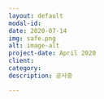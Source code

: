```yaml
---
layout: default
modal-id:
date: 2020-07-14
img: safe.png
alt: image-alt
project-date: April 2020
client:
category:
description: 공사중

---
```

